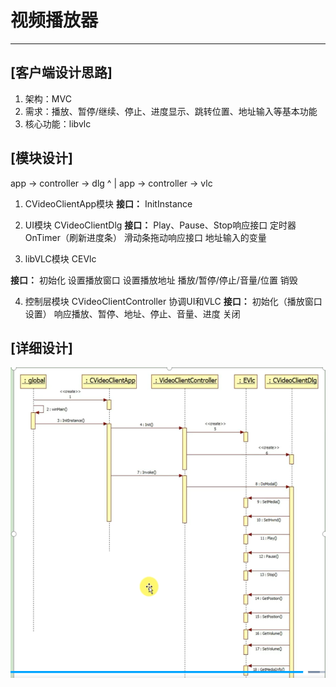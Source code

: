 # 视频播放器
-----
## [客户端设计思路]
1. 架构：MVC
2. 需求：播放、暂停/继续、停止、进度显示、跳转位置、地址输入等基本功能
3. 核心功能：libvlc
## [模块设计]
app -> controller -> dlg
                       ^ 
                       |
app -> controller -> vlc

1. CVideoClientApp模块
    **接口：**
    InitInstance

2. UI模块 CVideoClientDlg
**接口：**
    Play、Pause、Stop响应接口
    定时器OnTimer（刷新进度条）
    滑动条拖动响应接口
    地址输入的变量

1. libVLC模块 CEVlc
   
**接口：**
    初始化
    设置播放窗口
    设置播放地址
    播放/暂停/停止/音量/位置
    销毁

4. 控制层模块 CVideoClientController
    协调UI和VLC
    **接口：**
    初始化（播放窗口设置）
    响应播放、暂停、地址、停止、音量、进度
    关闭

## [详细设计]
![alt text](image.png)